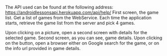 The API used can be found at the following address:
https://androidlessonsapi.herokuapp.com/api/help/
First screen, the game list. Get a list of games from the WebService. 
Each time the application starts, retrieve the game list from the server and pick 4 games.

Upon clicking on a picture, open a second screen with details for the selected game.
Second screen, as you can see, game details. Upon clicking on the button, open a browser either on Google search for the game, or on the info url provided in game details.